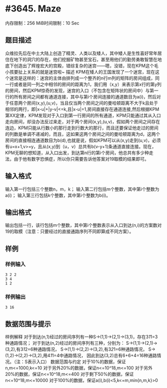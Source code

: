 # #3645. Maze

内存限制：256 MiB时间限制：10 Sec

## 题目描述

众维拉先后在中土大陆上创造了精灵、人类以及矮人，其中矮人是生性喜好常年居住在地下的洞穴的存在，他们挖掘矿物甚至宝石，甚至用他们的勤劳勇敢智慧在地底下创造出了辉煌宏大的宫殿，错综复杂的迷宫&mdash;&mdash;嗯，没错，现在KPM这个毛小孩要扯上关系的就是迷宫啦~
描述
KPM在矮人的王国发现了一个迷宫，现在这个迷宫是这样的：迷宫的主体由排列成一个整齐的n行m列的矩阵的房间组成，同一行或者是同一列之中相邻的房间的距离为1，我们用（x,y）来表示第x行的第y列的房间，然后KPM惊奇的发现，迷宫的入口（不包含在矩阵状的房间中）与第一行的所有房间之间都有通道连接，其中与第i个房间连接的通道数目为a(i)，然后对于任意两个房间(x,y),(u,v)，当且仅当两个房间之间的曼哈顿距离不大于k且处于相邻的两行，即|x-u|+|y-v|<=k,且|x-u|=1,房间直接存在通道连接,然后根据KPM第XX定律，KPM发现对于入口到第一行房间的所有通道，KPM只能通过其从入口走向房间，却没办法反过来走，对于两个房间(x,y),(u,v)，假如两个房间之间存在连边，KPM只能从行数小的那行走到行数大的那行，而且还要保证他走过的房间的列数是单调不递减的，而且，这如果这两个房间之间的曼哈顿距离为d，这两个房间的直接相连通道数目为b(d),也就是说，假如KPM可以从(x,y)走到(u,v)，必须有u=x+1,v>=y，且从(x,y)到（u，v）总共有b(v-y+1)条通道直接连接。现在，KPM无聊的想知道，从入口出发，到达第n行的第i个房间，他总共有多少种走法，由于他有数字恐惧症，所以你只需要告诉他答案对19取模的结果即可。

## 输入格式

输入第一行包括三个整数n，m，k；
输入第二行包括m个整数，其中第i个整数为a(i)；
输入第三行包括k个整数，其中第i个整数为b(i)。

## 输出格式

输出包括一行，该行包括m个整数，其中第i个整数表示从入口到达(n,i)的方案数对19的取模（注意：只要经过的直接通路序列不同即算成不同方案）。

## 样例

### 样例输入

    
    3 2 2
    3 4
    1 2
    
    

### 样例输出

    
    3 16
    
    

## 数据范围与提示


样例解释
对于到达(n,1)经过的房间序列有一种S->(1,1)->(2,1)->(3,1)，存在3*1*1=3种通路情况；
对于到达(n,2)经过的房间序列有三种，分别为：
S->(1,1)->(2,1)->(3,2),有3*1*2=6种通路情况，
S->(1,1)->(2,2)->(3,2),有3*2*1=6种通路情况，
S->(1,2)->(2,2)->(3,2),用4*1*1=4中通路情况，
因此到达(3,2)总有6+6+4=16种通路情况。（注：S表示入口）
数据范围与约定
对于10%的数据，保证n,m<=1000,k<=10
对于另外20%的数据，保证n<=10^18,m<=100
对于另外20%的数据，保证n<=10^18,m<=400
对于剩下50%的数据，保证n<=10^18,m<=10000
对于100%的数据，保证a(i),b(i)<5,k<=m,min{n,m,k}>0
